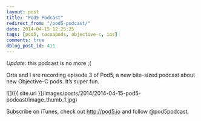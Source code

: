 ```yaml
---
layout: post
title: "Pod5 Podcast"
redirect_from: "/pod5-podcast/"
date: 2014-04-15 12:25:25
tags: [pod5, cocoapods, objective-c, ios]
comments: true
dblog_post_id: 411
---
```

*Update*: this podcast is no more ;(

Orta and I are recording episode 3 of Pod5, a new bite-sized podcast about new Objective-C pods. It’s super fun.

![]({{ site.url }}/images/posts/2014/2014-04-15-pod5-podcast/image_thumb_1.jpg)

Subscribe on iTunes, check out http://pod5.io and follow @pod5podcast.

